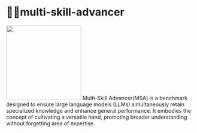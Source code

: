 # 🤹🏻multi-skill-advancer
<img src="https://github.com/SAOHPRWHG/multi-skill-advancer/assets/43441551/2aa43d6b-ae4a-4fc3-9f23-b848a530c5d4" width="200"/>
Multi-Skill Advancer(MSA) is a benchmark designed to ensure large language models (LLMs) simultaneously retain specialized knowledge and enhance general performance. It embodies the concept of cultivating a versatile hand, promoting broader understanding without forgetting area of expertise.
